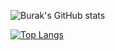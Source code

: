 

<!--
**Xedygen/xedygen** is a ✨ _special_ ✨ repository because its `README.md` (this file) appears on your GitHub profile.

Here are some ideas to get you started:

- 🔭 I’m currently working on ...
- 🌱 I’m currently learning ...
- 👯 I’m looking to collaborate on ...
- 🤔 I’m looking for help with ...
- 💬 Ask me about ...
- 📫 How to reach me: ...
- 😄 Pronouns: ...
- ⚡ Fun fact: ...
-->

![Burak's GitHub stats](https://github-readme-stats.vercel.app/api?username=xedygen&show_icons=true&theme=radical)

[![Top Langs](https://github-readme-stats.vercel.app/api/top-langs/?username=xedygen&theme=radical&hide_progress=true)](https://github.com/xedygen/github-readme-stats)
